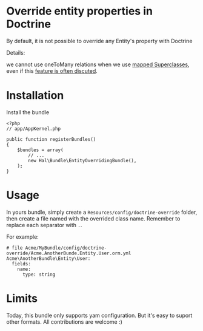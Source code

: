 # Override entity properties in Doctrine

By default, it is not possible to override any Entity's property with Doctrine

Details:

we cannot use oneToMany relations when we use [mapped Superclasses](http://docs.doctrine-project.org/en/latest/reference/inheritance-mapping.html),
even if this [feature is often discuted](https://github.com/symfony/symfony-docs/issues/978).

# Installation

Install the bundle

    <?php
    // app/AppKernel.php

    public function registerBundles()
    {
        $bundles = array(
            // ...
            new Hal\Bundle\EntityOverridingBundle(),
        );
    }

# Usage

In yours bundle, simply create a `Resources/config/doctrine-override` folder, then create a file named with the overrided class name.
Remember to replace each separator with `.`.

For example:

    # file Acme/MyBundle/config/doctrine-override/Acme.AnotherBunde.Entity.User.orm.yml
    Acme\AnotherBundle\Entity\User:
      fields:
        name:
          type: string


# Limits

Today, this bundle only supports yam configuration. But it's easy to suport other formats. All contributions are welcome :)